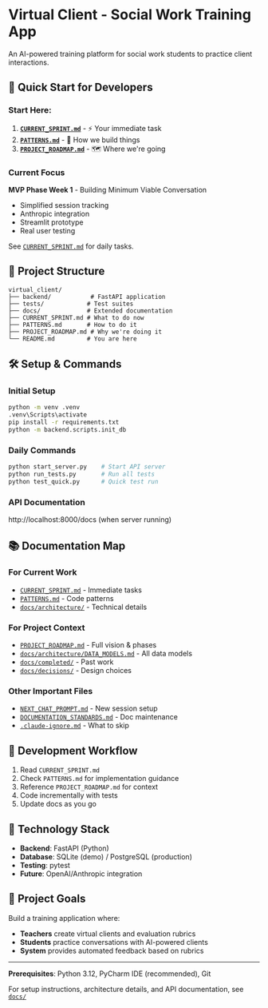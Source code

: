 # Virtual Client - Social Work Training App

An AI-powered training platform for social work students to practice client interactions.

## 🚀 Quick Start for Developers

### Start Here:
1. **[`CURRENT_SPRINT.md`](CURRENT_SPRINT.md)** - ⚡ Your immediate task
2. **[`PATTERNS.md`](PATTERNS.md)** - 🔧 How we build things
3. **[`PROJECT_ROADMAP.md`](PROJECT_ROADMAP.md)** - 🗺️ Where we're going

### Current Focus
**MVP Phase Week 1** - Building Minimum Viable Conversation
- Simplified session tracking
- Anthropic integration  
- Streamlit prototype
- Real user testing

See [`CURRENT_SPRINT.md`](CURRENT_SPRINT.md) for daily tasks.

## 📁 Project Structure
```
virtual_client/
├── backend/           # FastAPI application
├── tests/            # Test suites
├── docs/             # Extended documentation
├── CURRENT_SPRINT.md # What to do now
├── PATTERNS.md       # How to do it
├── PROJECT_ROADMAP.md # Why we're doing it
└── README.md         # You are here
```

## 🛠️ Setup & Commands

### Initial Setup
```bash
python -m venv .venv
.venv\Scripts\activate
pip install -r requirements.txt
python -m backend.scripts.init_db
```

### Daily Commands
```bash
python start_server.py    # Start API server
python run_tests.py       # Run all tests
python test_quick.py      # Quick test run
```

### API Documentation
http://localhost:8000/docs (when server running)

## 📚 Documentation Map

### For Current Work
- [`CURRENT_SPRINT.md`](CURRENT_SPRINT.md) - Immediate tasks
- [`PATTERNS.md`](PATTERNS.md) - Code patterns
- [`docs/architecture/`](docs/architecture/) - Technical details

### For Project Context
- [`PROJECT_ROADMAP.md`](PROJECT_ROADMAP.md) - Full vision & phases
- [`docs/architecture/DATA_MODELS.md`](docs/architecture/DATA_MODELS.md) - All data models
- [`docs/completed/`](docs/completed/) - Past work
- [`docs/decisions/`](docs/decisions/) - Design choices

### Other Important Files
- [`NEXT_CHAT_PROMPT.md`](NEXT_CHAT_PROMPT.md) - New session setup
- [`DOCUMENTATION_STANDARDS.md`](DOCUMENTATION_STANDARDS.md) - Doc maintenance
- [`.claude-ignore.md`](.claude-ignore.md) - What to skip

## 🤝 Development Workflow
1. Read `CURRENT_SPRINT.md`
2. Check `PATTERNS.md` for implementation guidance
3. Reference `PROJECT_ROADMAP.md` for context
4. Code incrementally with tests
5. Update docs as you go

## 🔧 Technology Stack
- **Backend**: FastAPI (Python)
- **Database**: SQLite (demo) / PostgreSQL (production)
- **Testing**: pytest
- **Future**: OpenAI/Anthropic integration

## 🎯 Project Goals
Build a training application where:
- **Teachers** create virtual clients and evaluation rubrics
- **Students** practice conversations with AI-powered clients  
- **System** provides automated feedback based on rubrics

---

**Prerequisites**: Python 3.12, PyCharm IDE (recommended), Git

For setup instructions, architecture details, and API documentation, see [`docs/`](docs/)